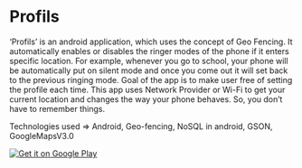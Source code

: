 # Profils

‘Profils’ is an android application, which uses the concept of Geo Fencing. It automatically enables or disables the ringer modes of the phone if it enters specific location. For example, whenever you go to school, your phone will be automatically put on silent mode and once you come out it will set back to the previous ringing mode.
Goal of the app is to make user free of setting the profile each time. This app uses Network Provider or Wi-Fi to get your current location and changes the way your phone behaves. So, you don’t have to remember things.


Technologies used =>	Android, Geo-fencing, NoSQL in android, GSON, GoogleMapsV3.0



<a href="https://play.google.com/store/apps/details?id=com.prasad.profilsworld">
  <img alt="Get it on Google Play"
       src="https://developer.android.com/images/brand/en_generic_rgb_wo_60.png" />
</a>
